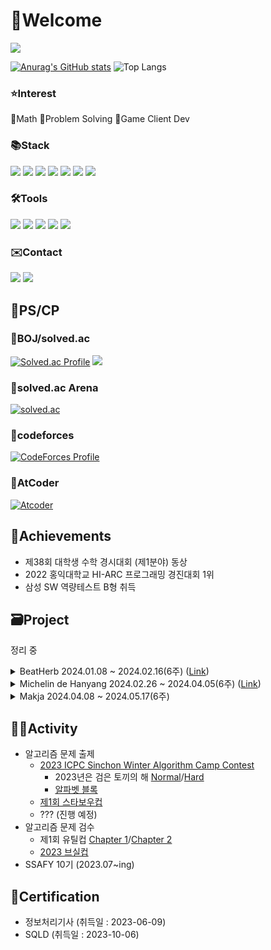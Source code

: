 # 👋Welcome
<a href="https://hits.seeyoufarm.com"><img src="https://hits.seeyoufarm.com/api/count/incr/badge.svg?url=https%3A%2F%2Fgithub.com%2FStarbow-Break%2F&count_bg=%23D39DFF&title_bg=%23555555&icon=micro-dot-blog.svg&icon_color=%23E7E7E7&title=hits&edge_flat=false"/></a>

[![Anurag's GitHub stats](https://github-readme-stats.vercel.app/api?username=Starbow-Break&show_icons=true&theme=nightowl)](https://github.com/anuraghazra/github-readme-stats)
![Top Langs](https://github-readme-stats.vercel.app/api/top-langs/?username=Starbow-Break&layout=compact&theme=onedark&langs_count=4)

### ⭐Interest ###
🎲Math 🎈Problem Solving 👾Game Client Dev   

### 📚Stack ###
<img src="https://img.shields.io/badge/C-A8B9CC?style=flat-square&logo=c&logoColor=black"/> <img src="https://img.shields.io/badge/C++-00599C?style=flat-square&logo=cplusplus&logoColor=white"/> <img src="https://img.shields.io/badge/C%23-512BD4?style=flat-square&logo=csharp&logoColor=white"/> <img src="https://img.shields.io/badge/Kotlin-7F52FF?style=flat-square&logo=kotlin&logoColor=white"/> <img src="https://img.shields.io/badge/Python-3776AB?style=flat-square&logo=Python&logoColor=white"/> <img src="https://img.shields.io/badge/Unity-000000?style=flat-square&logo=unity&logoColor=white"/> <img src="https://img.shields.io/badge/Unreal Engine-0E1128?style=flat-square&logo=unrealengine&logoColor=white"/>
### 🛠️Tools ###
<img src="https://img.shields.io/badge/Visual Studio-5C2D91?style=flat-square&logo=visualstudio&logoColor=white"/> <img src="https://img.shields.io/badge/Visual Studio Code-007ACC?style=flat-square&logo=visualstudiocode&logoColor=white"/> <img src="https://img.shields.io/badge/Git-F05032?style=flat-square&logo=git&logoColor=white"/> <img src="https://img.shields.io/badge/GitHub-181717?style=flat-square&logo=github&logoColor=white"/> <img src="https://img.shields.io/badge/Perforce-404040?style=flat-square&logo=perforce&logoColor=white"/>
### ✉️Contact ###
<a href="mailto:starbow.dev@gmail.com"><img src="https://img.shields.io/badge/Email-EA4335?style=flat-square&logo=gmail&logoColor=white"/></a>
[<img src="https://img.shields.io/badge/Velog-20C997?style=flat-square&logo=velog&logoColor=white"/>](https://velog.io/@starbow/posts)

## 🎈PS/CP ##
### 🎈BOJ/solved.ac ###
[![Solved.ac Profile](http://mazassumnida.wtf/api/v2/generate_badge?boj=starbow)](https://solved.ac/starbow/) <img src="http://mazandi.herokuapp.com/api?handle=starbow&theme=warm"/>
### 🎈solved.ac Arena ###
[![solved.ac](https://solvedac.junah.dev/v1/generate_badge?handle=starbow)](https://solved.ac/profile/starbow/arena)

### 🎈codeforces ###
[![CodeForces Profile](https://cf.leed.at?id=Starbow_Break)](https://codeforces.com/profile/Starbow_Break)
### 🎈AtCoder ###
[![Atcoder](https://atcoder.junah.dev/v2/generate_badge?name=starbow_break)](https://atcoder.jp/users/starbow_break)

## 🥇Achievements ##
- 제38회 대학생 수학 경시대회 (제1분야) 동상
- 2022 홍익대학교 HI-ARC 프로그래밍 경진대회 1위
- 삼성 SW 역량테스트 B형 취득

## 🗃️Project ##
정리 중
<details>
<summary>BeatHerb 2024.01.08 ~ 2024.02.16(6주) (<a href="https://github.com/Starbow-Break/Beat-Herb">Link</a>)</summary>
<div markdown="1">
  - 누구나 즐길 수 있는 소리 쌓기 서비스
  - 역할 : FrontEnd
  - 사용한 기술 스택 : HTML, CSS, javascript, React, Tailwindcss, tone.js, wavesurfer.js, Zustand
  - React와 tailwindcss를 사용해서 전반적인 웹페이지를 개발했습니다.
  - wavesurfer.js와 tone.js를 활용하여 음원 편집 기능과 연주 기능을 개발하고 Zustand를 사용하여 토큰 등 전역으로 접근하는 값들을 관리 했습니다.
</div>
</details>

<details>
<summary>Michelin de Hanyang 2024.02.26 ~ 2024.04.05(6주) (<a href="https://github.com/Starbow-Break/Michelin-de-Hanyang">Link</a>)</summary>
<div markdown="1">
  - 가상의 인물이 되어 한식당을 운영하는 게임으로 사용자가 직접 탐험을 해 재료들을 획득해 요리를 만들고 식당을 운영하는 요리 RPG 게임
  - 역할 : Client
  - 사용한 기술 스택 : Unity, C#
  - 몬스터의 이동로직과 Collision과 벡터의 내적 연산을 활용하여 시야각을 구현했습니다.
  - 채집, 낚시, 드롭 아이템 줍기 등 다양한 아이템 획득 방법을 구현했습니다.
  - 플레이어의 이동, 공격, 피격, 사망을 구현했습니다.
  - 게임 전반적으로 작동하는 타이머과 관련 UI를 구현했습니다.
</div>
</details>

<details>
<summary>Makja 2024.04.08 ~ 2024.05.17(6주)</summary>
<div markdown="1">
  - 캐릭터를 직접 조작하여 즐길 수 있는 3D 타워 디펜스 게임
  - 역할 : Client
  - 사용한 기술 스택 : Unreal Engine, C++
  - 탄막을 발사하는 단일 타워와 범위로 공격하는 광역 타워를 구현했습니다.
  - 타워 설치를 위한 뷰 전환, 타워 설치, 강화, 판매 로직을 구현했습니다.
  - 바리케이트와 본진 관련 로직을 구현했습니다.
</div>
</details>

## 👨‍💻Activity ##
- 알고리즘 문제 출제
  - [2023 ICPC Sinchon Winter Algorithm Camp Contest](https://www.acmicpc.net/category/801)
    - 2023년은 검은 토끼의 해 [Normal](https://www.acmicpc.net/problem/27494)/[Hard](https://www.acmicpc.net/problem/29773)
    - [알파벳 블록](https://www.acmicpc.net/problem/27497)
  - [제1회 스타보우컵](https://www.acmicpc.net/category/detail/4047)
  - ??? (진행 예정)
- 알고리즘 문제 검수
  - 제1회 유틸컵 [Chapter 1](https://www.acmicpc.net/category/detail/3675)/[Chapter 2](https://www.acmicpc.net/category/detail/3910) 
  - [2023 브실컵](https://www.acmicpc.net/category/detail/3876)
- SSAFY 10기 (2023.07~ing)

## 📜Certification ##
- 정보처리기사 (취득일 : 2023-06-09)
- SQLD (취득일 : 2023-10-06)
